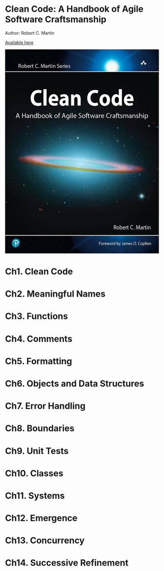 # Clean Code: A Handbook of Agile Software Craftsmanship

Author: Robert C. Martin

[Available here](https://www.amazon.com/Clean-Code-Handbook-Software-Craftsmanship/dp/0132350882)

![clean_code](clean_code.jpeg)

# Ch1. Clean Code

# Ch2. Meaningful Names

# Ch3. Functions

# Ch4. Comments

# Ch5. Formatting

# Ch6. Objects and Data Structures

# Ch7. Error Handling

# Ch8. Boundaries

# Ch9. Unit Tests

# Ch10. Classes

# Ch11. Systems

# Ch12. Emergence

# Ch13. Concurrency

# Ch14. Successive Refinement
